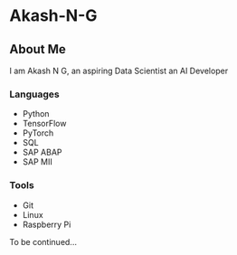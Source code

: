 # Akash-N-G
## About Me
I am Akash N G, an aspiring Data Scientist an AI Developer

### Languages
* Python
* TensorFlow
* PyTorch
* SQL
* SAP ABAP
* SAP MII

### Tools
* Git
* Linux
* Raspberry Pi

To be continued...
